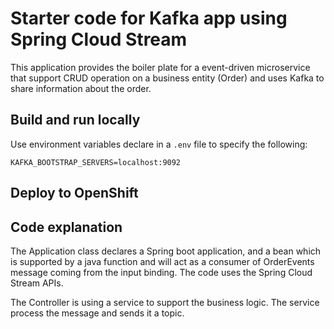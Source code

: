 # Starter code for Kafka app using Spring Cloud Stream

This application provides the boiler plate for a event-driven microservice that support CRUD operation on a business entity (Order) and uses Kafka to share information about the order.

## Build and run locally

Use environment variables declare in a `.env` file to specify the following:

```
KAFKA_BOOTSTRAP_SERVERS=localhost:9092
```

## Deploy to OpenShift


## Code explanation

The Application class declares a Spring boot application, and a bean which is supported by a java function and will act as a consumer of OrderEvents message coming from the input binding. The code uses the Spring Cloud Stream APIs. 

The Controller is using a service to support the business logic. The service process the message and sends it a topic. 